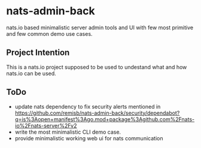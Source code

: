 # nats-admin-back

nats.io based minimalistic server admin tools and UI with few most primitive and few common demo use cases.

## Project Intention

This is a nats.io project supposed to be used to undestand what and how nats.io can be used.

## ToDo

- update nats dependency to fix security alerts mentioned in https://github.com/remisb/nats-admin-back/security/dependabot?q=is%3Aopen+manifest%3Ago.mod+package%3Agithub.com%2Fnats-io%2Fnats-server%2Fv2
- write the most minimalistic CLI demo case.
- provide minimalistic working web ui for nats communication
  
